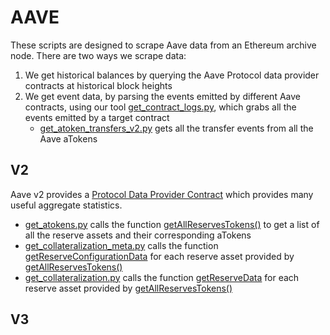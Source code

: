 # AAVE

These scripts are designed to scrape Aave data from an Ethereum archive node.  There are two ways we scrape data: 

1. We get historical balances by querying the Aave Protocol data provider contracts at historical block heights
2. We get event data, by parsing the events emitted by different Aave contracts, using our tool [get_contract_logs.py](get_contract_logs.py), which grabs all the events emitted by a target contract
   * [get_atoken_transfers_v2.py](get_atoken_transfers_v2.py) gets all the transfer events from all the Aave aTokens

## V2

Aave v2 provides a [Protocol Data Provider Contract](https://docs.aave.com/developers/v/2.0/the-core-protocol/protocol-data-provider) which provides many useful aggregate statistics.

* [get_atokens.py](get_atokens.py) calls the function [getAllReservesTokens()](https://docs.aave.com/developers/v/2.0/the-core-protocol/protocol-data-provider#getallreservestokens) to get a list of all the reserve assets and their corresponding aTokens
* [get_collateralization_meta.py](get_collateralization_meta.py) calls the function [getReserveConfigurationData](https://docs.aave.com/developers/v/2.0/the-core-protocol/protocol-data-provider#getreserveconfigurationdata) for each reserve asset provided by [getAllReservesTokens()](https://docs.aave.com/developers/v/2.0/the-core-protocol/protocol-data-provider#getallreservestokens)
* [get_collateralization.py](get_collateralization.py) calls the function [getReserveData](https://docs.aave.com/developers/v/2.0/the-core-protocol/protocol-data-provider#getreservedata) for each reserve asset provided by [getAllReservesTokens()](https://docs.aave.com/developers/v/2.0/the-core-protocol/protocol-data-provider#getallreservestokens)

## V3




